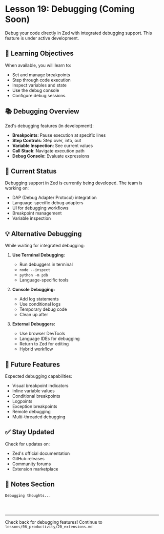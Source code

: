 # Lesson 19: Debugging (Coming Soon)

Debug your code directly in Zed with integrated debugging support. This feature is under active development.

## 🎯 Learning Objectives

When available, you will learn to:
- Set and manage breakpoints
- Step through code execution
- Inspect variables and state
- Use the debug console
- Configure debug sessions

## 📚 Debugging Overview

Zed's debugging features (in development):
- **Breakpoints**: Pause execution at specific lines
- **Step Controls**: Step over, into, out
- **Variable Inspection**: See current values
- **Call Stack**: Navigate execution path
- **Debug Console**: Evaluate expressions

## 🚧 Current Status

Debugging support in Zed is currently being developed. The team is working on:
- DAP (Debug Adapter Protocol) integration
- Language-specific debug adapters
- UI for debugging workflows
- Breakpoint management
- Variable inspection

## 💡 Alternative Debugging

While waiting for integrated debugging:

1. **Use Terminal Debugging:**
   - Run debuggers in terminal
   - `node --inspect`
   - `python -m pdb`
   - Language-specific tools

2. **Console Debugging:**
   - Add log statements
   - Use conditional logs
   - Temporary debug code
   - Clean up after

3. **External Debuggers:**
   - Use browser DevTools
   - Language IDEs for debugging
   - Return to Zed for editing
   - Hybrid workflow

## 📝 Future Features

Expected debugging capabilities:
- Visual breakpoint indicators
- Inline variable values
- Conditional breakpoints
- Logpoints
- Exception breakpoints
- Remote debugging
- Multi-threaded debugging

## ✅ Stay Updated

Check for updates on:
- Zed's official documentation
- GitHub releases
- Community forums
- Extension marketplace

## 📝 Notes Section

```
Debugging thoughts...




```

---

Check back for debugging features! Continue to `lessons/06_productivity/20_extensions.md`